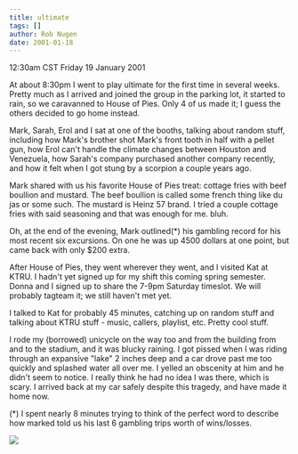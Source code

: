 ```yaml
---
title: ultimate
tags: []
author: Rob Nugen
date: 2001-01-18
---
```


<title>ultimate (not!)</title>
<p class=date>12:30am CST Friday 19 January 2001</p>

<p>At about 8:30pm I went to play ultimate for the first time in
several weeks.  Pretty much as I arrived and joined the group in the
parking lot, it started to rain, so we caravanned to House of Pies.
Only 4 of us made it; I guess the others decided to go home instead.</p>

<p>Mark, Sarah, Erol and I sat at one of the booths, talking about
random stuff, including how Mark's brother shot Mark's front tooth in
half with a pellet gun, how Erol can't handle the climate changes
between Houston and Venezuela, how Sarah's company purchased another
company recently, and how it felt when I got stung by a scorpion a
couple years ago.</p>

<p>Mark shared with us his favorite House of Pies treat: cottage fries
with beef boullion and mustard.  The beef boullion is called some
french thing like du jas or some such.  The mustard is Heinz 57
brand.  I tried a couple cottage fries with said seasoning and that
was enough for me.  bluh.</p>

<p>Oh, at the end of the evening, Mark outlined(*) his gambling record
for his most recent six excursions.  On one he was up 4500 dollars at
one point, but came back with only $200 extra.</p>

<p>After House of Pies, they went wherever they went, and I visited
Kat at KTRU.  I hadn't yet signed up for my shift this coming spring
semester.  Donna and I signed up to share the 7-9pm Saturday
timeslot.  We will probably tagteam it; we still haven't met yet.</p>

<p>I talked to Kat for probably 45 minutes, catching up on random
stuff and talking about KTRU stuff - music, callers, playlist, etc.
Pretty cool stuff.</p>

<p>I rode my (borrowed) unicycle on the way too and from the building
from and to the stadium, and it was blucky raining.  I got pissed when
I was riding through an expansive "lake" 2 inches deep and a car drove
past me too quickly and splashed water all over me.  I yelled an
obscenity at him and he didn't seem to notice.  I really think he had
no idea I was there, which is scary.  I arrived back at my car safely
despite this tragedy, and have made it home now.</p>

<p>(*) I spent nearly 8 minutes trying to think of the perfect word to
describe how marked told us his last 6 gambling trips worth of
wins/losses.</p>


<p><img src='/images/rob/wL-ROB.gif'/></p>


